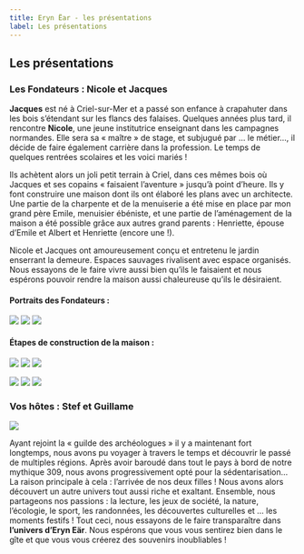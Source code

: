 ```yaml
---
title: Eryn Ëar - les présentations
label: Les présentations
---
```

## Les présentations

### Les Fondateurs : Nicole et Jacques

**Jacques** est né à Criel-sur-Mer et a passé son enfance à crapahuter dans les bois s’étendant sur les flancs des falaises. Quelques années plus tard, il rencontre **Nicole**, une jeune institutrice enseignant dans les campagnes normandes. Elle sera sa « maître » de stage, et subjugué par … le métier…, il décide de faire également carrière dans la profession. Le temps de quelques rentrées scolaires et les voici mariés !

Ils achètent alors un joli petit terrain à Criel, dans ces mêmes bois où Jacques et ses copains « faisaient l’aventure » jusqu’à point d’heure. Ils y font construire une maison dont ils ont élaboré les plans avec un architecte. Une partie de la charpente et de la menuiserie a été mise en place par mon grand père Emile, menuisier ébéniste, et une partie de l’aménagement de la maison a été possible grâce aux autres grand parents : Henriette, épouse d’Emile et Albert et Henriette (encore une !).

Nicole et Jacques ont amoureusement conçu et entretenu le jardin enserrant la demeure. Espaces sauvages rivalisent avec espace organisés. Nous essayons de le faire vivre aussi bien qu’ils le faisaient et nous espérons pouvoir rendre la maison aussi chaleureuse qu’ils le désiraient.

#### Portraits des Fondateurs :

![](/uploads/presentation_1.jpg) ![](/uploads/presentation_2.jpg) ![](/uploads/presentation_3.jpg)

#### Étapes de construction de la maison :

![](/uploads/presentation_4.jpg) ![](/uploads/presentation_5.jpg) ![](/uploads/presentation_6.jpg)

![](/uploads/presentation_7.jpg) ![](/uploads/presentation_8.jpg) ![](/uploads/presentation_9.jpg)

### Vos hôtes : Stef et Guillame

![](/uploads/presentation_10.jpg)

Ayant rejoint la « guilde des archéologues » il y a maintenant fort longtemps, nous avons pu voyager à travers le temps et découvrir le passé de multiples régions. Après avoir baroudé dans tout le pays à bord de notre mythique 309, nous avons progressivement opté pour la sédentarisation… La raison principale à cela : l’arrivée de nos deux filles ! Nous avons alors découvert un autre univers tout aussi riche et exaltant. Ensemble, nous partageons nos passions : la lecture, les jeux de société, la nature, l’écologie, le sport, les randonnées, les découvertes culturelles et … les moments festifs ! Tout ceci, nous essayons de le faire transparaître dans **l’univers d’Eryn Eär**. Nous espérons que vous vous sentirez bien dans le gîte et que vous vous créerez des souvenirs inoubliables !